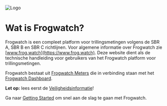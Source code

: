 
![Logo](img/Logo_Frogwatch_RGB.png)

# Wat is Frogwatch?

Frogwatch is een compleet platform voor trillingsmetingen volgens de SBR A, SBR B en SBR C richtlijnen.
Voor algemene informatie over Frogwatch zie [www.frog.watch](https://www.frog.watch). Deze website dient als de technische handleiding voor gebruikers van het Frogwatch platform voor trillingsmetingen.

Frogwatch bestaat uit [Frogwatch Meters](hardware) die in verbinding staan met het [Frogwatch Dashboard](dashboard).

**Let op:** lees eerst de [Veiligheidsinformatie](safety-v2)!

Ga naar [Getting Started](gettingstarted) om snel aan de slag te gaan met Frogwatch.
